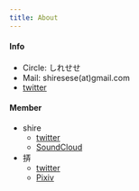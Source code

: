 ```yaml
---
title: About
---
```


#### Info
* Circle: しれせせ
* Mail: shiresese(at)gmail.com
* [twitter](https://twitter.com/shiresese)


#### Member
* shire
  - [twitter](https://twitter.com/shire001)
  - [SoundCloud](https://soundcloud.com/shire-2)
* 挵
  - [twitter](https://twitter.com/seseri7th)
  - [Pixiv](https://pixiv.me/sesere)

